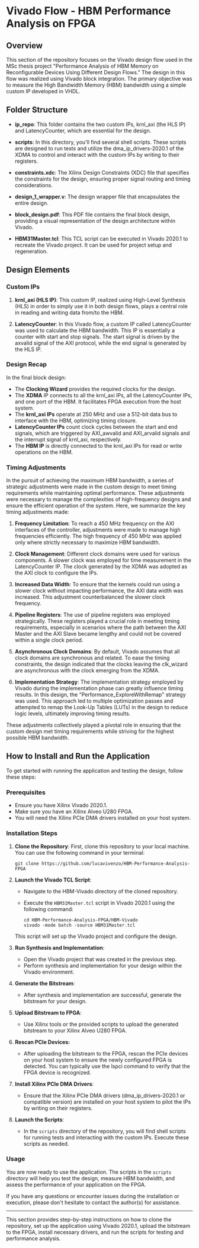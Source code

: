# Vivado Flow - HBM Performance Analysis on FPGA

## Overview

This section of the repository focuses on the Vivado design flow used in the MSc thesis project "Performance Analysis of HBM Memory on Reconfigurable Devices Using Different Design Flows." The design in this flow was realized using Vivado block integration. The primary objective was to measure the High Bandwidth Memory (HBM) bandwidth using a simple custom IP developed in VHDL.

## Folder Structure

- **ip_repo**: This folder contains the two custom IPs, krnl_axi (the HLS IP) and LatencyCounter, which are essential for the design.

- **scripts**: In this directory, you'll find several shell scripts. These scripts are designed to run tests and utilize the dma_ip_drivers-2020.1 of the XDMA to control and interact with the custom IPs by writing to their registers.

- **constraints.xdc**: The Xilinx Design Constraints (XDC) file that specifies the constraints for the design, ensuring proper signal routing and timing considerations.

- **design_1_wrapper.v**: The design wrapper file that encapsulates the entire design.

- **block_design.pdf**: This PDF file contains the final block design, providing a visual representation of the design architecture within Vivado.

- **HBM31Master.tcl**: This TCL script can be executed in Vivado 2020.1 to recreate the Vivado project. It can be used for project setup and regeneration.

## Design Elements

### Custom IPs

1. **krnl_axi (HLS IP)**: This custom IP, realized using High-Level Synthesis (HLS) in order to simply use it in both design flows, plays a central role in reading and writing data from/to the HBM.

2. **LatencyCounter**: In this Vivado flow, a custom IP called LatencyCounter was used to calculate the HBM bandwidth. This IP is essentially a counter with start and stop signals. The start signal is driven by the axvalid signal of the AXI protocol, while the end signal is generated by the HLS IP.

### Design Recap

In the final block design:

- The **Clocking Wizard** provides the required clocks for the design.
- The **XDMA** IP connects to all the krnl_axi IPs, all the LatencyCounter IPs, and one port of the HBM. It facilitates FPGA execution from the host system.
- The **krnl_axi IPs** operate at 250 MHz and use a 512-bit data bus to interface with the HBM, optimizing timing closure.
- **LatencyCounter IPs** count clock cycles between the start and end signals, which are triggered by AXI_awvalid and AXI_arvalid signals and the interrupt signal of krnl_axi, respectively.
- The **HBM IP** is directly connected to the krnl_axi IPs for read or write operations on the HBM.

### Timing Adjustments

In the pursuit of achieving the maximum HBM bandwidth, a series of strategic adjustments were made in the custom design to meet timing requirements while maintaining optimal performance. These adjustments were necessary to manage the complexities of high-frequency designs and ensure the efficient operation of the system. Here, we summarize the key timing adjustments made:

1. **Frequency Limitation**: To reach a 450 MHz frequency on the AXI interfaces of the controller, adjustments were made to manage high frequencies efficiently. The high frequency of 450 MHz was applied only where strictly necessary to maximize HBM bandwidth.

2. **Clock Management**: Different clock domains were used for various components. A slower clock was employed for time measurement in the LatencyCounter IP. The clock generated by the XDMA was adopted as the AXI clock to configure the IPs.

3. **Increased Data Width**: To ensure that the kernels could run using a slower clock without impacting performance, the AXI data width was increased. This adjustment counterbalanced the slower clock frequency.

4. **Pipeline Registers**: The use of pipeline registers was employed strategically. These registers played a crucial role in meeting timing requirements, especially in scenarios where the path between the AXI Master and the AXI Slave became lengthy and could not be covered within a single clock period.

5. **Asynchronous Clock Domains**: By default, Vivado assumes that all clock domains are synchronous and related. To ease the timing constraints, the design indicated that the clocks leaving the clk_wizard are asynchronous with the clock emerging from the XDMA.

6. **Implementation Strategy**: The implementation strategy employed by Vivado during the implementation phase can greatly influence timing results. In this design, the "Performance_ExploreWithRemap" strategy was used. This approach led to multiple optimization passes and attempted to remap the Look-Up Tables (LUTs) in the design to reduce logic levels, ultimately improving timing results.

These adjustments collectively played a pivotal role in ensuring that the custom design met timing requirements while striving for the highest possible HBM bandwidth.

## How to Install and Run the Application

To get started with running the application and testing the design, follow these steps:

### Prerequisites

- Ensure you have Xilinx Vivado 2020.1.
- Make sure you have an Xilinx Alveo U280 FPGA.
- You will need the Xilinx PCIe DMA drivers installed on your host system.

### Installation Steps

1. **Clone the Repository**: First, clone this repository to your local machine. You can use the following command in your terminal:

   ```shell
   git clone https://github.com/lucavivenzo/HBM-Performance-Analysis-FPGA
   ```

2. **Launch the Vivado TCL Script**:
   - Navigate to the HBM-Vivado directory of the cloned repository.
   - Execute the `HBM31Master.tcl` script in Vivado 2020.1 using the following command:

     ```shell
     cd HBM-Performance-Analysis-FPGA/HBM-Vivado
     vivado -mode batch -source HBM31Master.tcl
     ```

   This script will set up the Vivado project and configure the design.

3. **Run Synthesis and Implementation**:
   - Open the Vivado project that was created in the previous step.
   - Perform synthesis and implementation for your design within the Vivado environment.

4. **Generate the Bitstream**:
   - After synthesis and implementation are successful, generate the bitstream for your design.

5. **Upload Bitstream to FPGA**:
   - Use Xilinx tools or the provided scripts to upload the generated bitstream to your Xilinx Alveo U280 FPGA.

6. **Rescan PCIe Devices:**
   - After uploading the bitstream to the FPGA, rescan the PCIe devices on your host system to ensure the newly configured FPGA is detected. You can typically use the lspci command to verify that the FPGA device is recognized.

7. **Install Xilinx PCIe DMA Drivers**:
   - Ensure that the Xilinx PCIe DMA drivers (dma_ip_drivers-2020.1 or compatible version) are installed on your host system to pilot the IPs by writing on their registers.

8. **Launch the Scripts**:
   - In the `scripts` directory of the repository, you will find shell scripts for running tests and interacting with the custom IPs. Execute these scripts as needed.

### Usage

You are now ready to use the application. The scripts in the `scripts` directory will help you test the design, measure HBM bandwidth, and assess the performance of your application on the FPGA.

If you have any questions or encounter issues during the installation or execution, please don't hesitate to contact the author(s) for assistance.

---

This section provides step-by-step instructions on how to clone the repository, set up the application using Vivado 2020.1, upload the bitstream to the FPGA, install necessary drivers, and run the scripts for testing and performance analysis.
